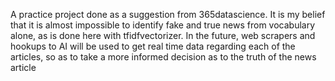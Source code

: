 A practice project done as a suggestion from 365datascience. It is my belief that it is almost impossible to identify fake and true news from vocabulary alone, as is done here with tfidfvectorizer. In the future, web scrapers and hookups to AI will be used to get real time data regarding each of the articles, so as to take a more informed decision as to the truth of the news article
